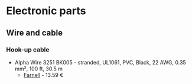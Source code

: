 # Electronic parts

## Wire and cable

### Hook-up cable

* Alpha Wire 3251 BK005 - stranded, UL1061, PVC, Black, 22 AWG, 0.35 mm², 100 ft, 30.5 m
  * [Farnell](https://fr.farnell.com/en-FR/alpha-wire/3251-bk005/wire-blk-22awg-7-30awg-30-5m/dp/2290780) - 13.59 €
